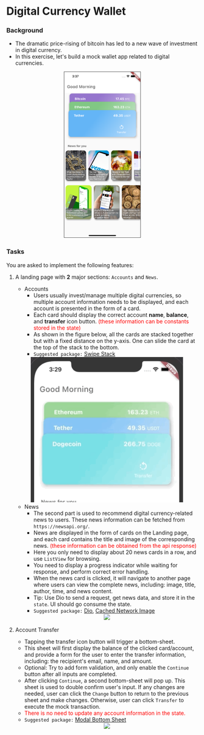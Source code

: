# Digital Currency Wallet

### Background
- The dramatic price-rising of bitcoin has led to a new wave of investment in digital currency.
- In this exercise, let's build a mock wallet app related to digital currencies.

<div style="text-align:center"><img src='./images/overview.png' width='200' style='border:1px solid #555'></div>


### Tasks
You are asked to implement the following features:
1. A landing page with __2__ major sections: ```Accounts``` and ```News```.
    - Accounts
        - Users usually invest/manage multiple digital currencies, so multiple account information needs to be displayed, and each account is presented in the form of a card.
        - Each card should display the correct account __name__, __balance__, and __transfer__ icon button. <span style="color:red">(these information can be constants stored in the state)</span>
        - As shown in the figure below, all the cards are stacked together but with a fixed distance on the y-axis. One can slide the card at the top of the stack to the bottom.
        - ```Suggested package:``` [Swipe Stack](https://pub.dev/packages/swipe_stack)
    
    <div style="text-align:center"><img src='./images/swipe_card.gif' width='400'></div>

    - News
        - The second part is used to recommend digital currency-related news to users. These news information can be fetched from ```https://newsapi.org/```.
        - News are displayed in the form of cards on the Landing page, and each card contains the title and image of the corresponding news. <span style="color:red">(these information can be obtained from the api response)</span>
        - Here you only need to display about 20 news cards in a row, and use ```ListView``` for browsing.
        - You need to display a progress indicator while waiting for response, and perform correct error handling.
        - When the news card is clicked, it will navigate to another page where users can view the complete news, including: image, title, author, time, and news content.
        - Tip: Use Dio to send a request, get news data, and store it in the ```state```. UI should go consume the state.
        - ```Suggested package:``` [Dio](https://pub.dev/packages/dio), [Cached Network Image](https://pub.dev/packages/cached_network_image) 

    <div style="text-align:center"><img src='./images/news.gif' width='300'></div>
                  
2. Account Transfer
    - Tapping the transfer icon button will trigger a bottom-sheet.
    - This sheet will first display the balance of the clicked card/account, and provide a form for the user to enter the transfer information, including: the recipient's email, name, and amount. 
    - Optional: Try to add form validation, and only enable the ```Continue``` button after all inputs are completed.
    - After clicking ```Continue```, a second bottom-sheet will pop up. This sheet is used to double confirm user's input. If any changes are needed, user can click the ```Change``` button to return to the previous sheet and make changes. Otherwise, user can click ```Transfer``` to execute the mock transaction.
    - <span style="color:red">There is no need to update any account information in the state.</span>
    - ```Suggested package:``` [Modal Bottom Sheet](https://pub.dev/packages/modal_bottom_sheet)
    <div style="text-align:center"><img src='./images/transfer.gif' width='300'></div>